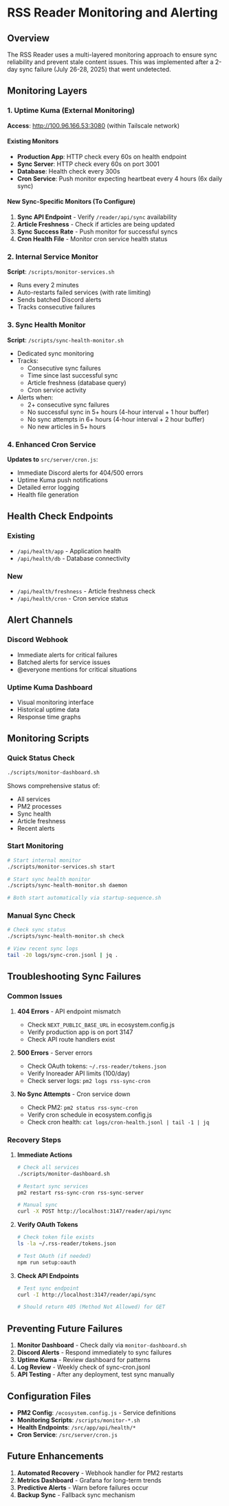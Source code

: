 # RSS Reader Monitoring and Alerting

## Overview

The RSS Reader uses a multi-layered monitoring approach to ensure sync reliability and prevent stale content issues. This was implemented after a 2-day sync failure (July 26-28, 2025) that went undetected.

## Monitoring Layers

### 1. Uptime Kuma (External Monitoring)

**Access**: http://100.96.166.53:3080 (within Tailscale network)

#### Existing Monitors

- **Production App**: HTTP check every 60s on health endpoint
- **Sync Server**: HTTP check every 60s on port 3001
- **Database**: Health check every 300s
- **Cron Service**: Push monitor expecting heartbeat every 4 hours (6x daily sync)

#### New Sync-Specific Monitors (To Configure)

1. **Sync API Endpoint** - Verify `/reader/api/sync` availability
2. **Article Freshness** - Check if articles are being updated
3. **Sync Success Rate** - Push monitor for successful syncs
4. **Cron Health File** - Monitor cron service health status

### 2. Internal Service Monitor

**Script**: `/scripts/monitor-services.sh`

- Runs every 2 minutes
- Auto-restarts failed services (with rate limiting)
- Sends batched Discord alerts
- Tracks consecutive failures

### 3. Sync Health Monitor

**Script**: `/scripts/sync-health-monitor.sh`

- Dedicated sync monitoring
- Tracks:
  - Consecutive sync failures
  - Time since last successful sync
  - Article freshness (database query)
  - Cron service activity
- Alerts when:
  - 2+ consecutive sync failures
  - No successful sync in 5+ hours (4-hour interval + 1 hour buffer)
  - No sync attempts in 6+ hours (4-hour interval + 2 hour buffer)
  - No new articles in 5+ hours

### 4. Enhanced Cron Service

**Updates to** `src/server/cron.js`:

- Immediate Discord alerts for 404/500 errors
- Uptime Kuma push notifications
- Detailed error logging
- Health file generation

## Health Check Endpoints

### Existing

- `/api/health/app` - Application health
- `/api/health/db` - Database connectivity

### New

- `/api/health/freshness` - Article freshness check
- `/api/health/cron` - Cron service status

## Alert Channels

### Discord Webhook

- Immediate alerts for critical failures
- Batched alerts for service issues
- @everyone mentions for critical situations

### Uptime Kuma Dashboard

- Visual monitoring interface
- Historical uptime data
- Response time graphs

## Monitoring Scripts

### Quick Status Check

```bash
./scripts/monitor-dashboard.sh
```

Shows comprehensive status of:

- All services
- PM2 processes
- Sync health
- Article freshness
- Recent alerts

### Start Monitoring

```bash
# Start internal monitor
./scripts/monitor-services.sh start

# Start sync health monitor
./scripts/sync-health-monitor.sh daemon

# Both start automatically via startup-sequence.sh
```

### Manual Sync Check

```bash
# Check sync status
./scripts/sync-health-monitor.sh check

# View recent sync logs
tail -20 logs/sync-cron.jsonl | jq .
```

## Troubleshooting Sync Failures

### Common Issues

1. **404 Errors** - API endpoint mismatch

   - Check `NEXT_PUBLIC_BASE_URL` in ecosystem.config.js
   - Verify production app is on port 3147
   - Check API route handlers exist

2. **500 Errors** - Server errors

   - Check OAuth tokens: `~/.rss-reader/tokens.json`
   - Verify Inoreader API limits (100/day)
   - Check server logs: `pm2 logs rss-sync-cron`

3. **No Sync Attempts** - Cron service down
   - Check PM2: `pm2 status rss-sync-cron`
   - Verify cron schedule in ecosystem.config.js
   - Check cron health: `cat logs/cron-health.jsonl | tail -1 | jq`

### Recovery Steps

1. **Immediate Actions**

   ```bash
   # Check all services
   ./scripts/monitor-dashboard.sh

   # Restart sync services
   pm2 restart rss-sync-cron rss-sync-server

   # Manual sync
   curl -X POST http://localhost:3147/reader/api/sync
   ```

2. **Verify OAuth Tokens**

   ```bash
   # Check token file exists
   ls -la ~/.rss-reader/tokens.json

   # Test OAuth (if needed)
   npm run setup:oauth
   ```

3. **Check API Endpoints**

   ```bash
   # Test sync endpoint
   curl -I http://localhost:3147/reader/api/sync

   # Should return 405 (Method Not Allowed) for GET
   ```

## Preventing Future Failures

1. **Monitor Dashboard** - Check daily via `monitor-dashboard.sh`
2. **Discord Alerts** - Respond immediately to sync failures
3. **Uptime Kuma** - Review dashboard for patterns
4. **Log Review** - Weekly check of sync-cron.jsonl
5. **API Testing** - After any deployment, test sync manually

## Configuration Files

- **PM2 Config**: `/ecosystem.config.js` - Service definitions
- **Monitoring Scripts**: `/scripts/monitor-*.sh`
- **Health Endpoints**: `/src/app/api/health/*`
- **Cron Service**: `/src/server/cron.js`

## Future Enhancements

1. **Automated Recovery** - Webhook handler for PM2 restarts
2. **Metrics Dashboard** - Grafana for long-term trends
3. **Predictive Alerts** - Warn before failures occur
4. **Backup Sync** - Fallback sync mechanism
